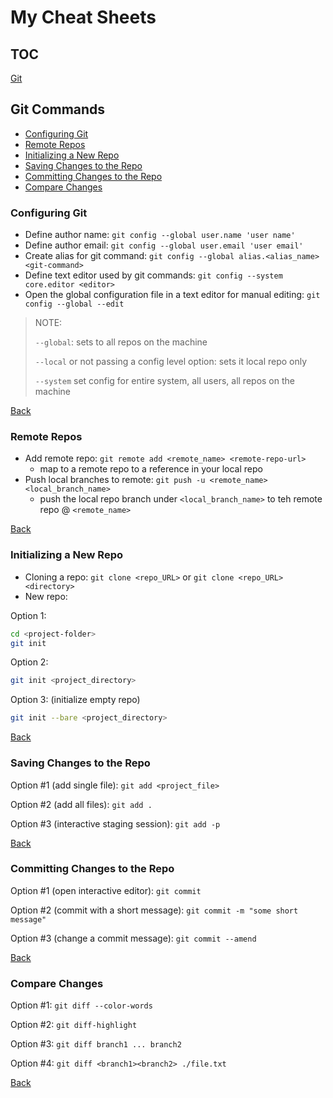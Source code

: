 # My Cheat Sheets

## TOC

[Git](#git-commands)

## Git Commands

- [Configuring Git](#configuring-git)
- [Remote Repos](#remote-repos)
- [Initializing a New Repo](#initializing-a-new-repo)
- [Saving Changes to the Repo](#saving-changes-to-the-repo)
- [Committing Changes to the Repo](#committing-changes-to-the-repo)
- [Compare Changes](#compare-changes)

### Configuring Git

- Define author name: `git config --global user.name 'user name'`
- Define author email: `git config --global user.email 'user email'`
- Create alias for git command: `git config --global alias.<alias_name><git-command>`
- Define text editor used by git commands: `git config --system core.editor <editor>`
- Open the global configuration file in a text editor for manual editing: `git config --global --edit`

> NOTE:
>
> `--global`: sets to all repos on the machine
>
> `--local` or not passing a config level option: sets it local repo only
>
> `--system` set config for entire system, all users, all repos on the machine

[Back](#toc)

### Remote Repos

- Add remote repo: `git remote add <remote_name> <remote-repo-url>`
  - map to a remote repo to a reference in your local repo
- Push local branches to remote: `git push -u <remote_name><local_branch_name>`
  - push the local repo branch under `<local_branch_name>` to teh remote repo @ `<remote_name>`

[Back](#toc)

### Initializing a New Repo

- Cloning a repo: `git clone <repo_URL>` or `git clone <repo_URL><directory>`
- New repo:

Option 1:

```bash
cd <project-folder>
git init
```

Option 2:

```bash
git init <project_directory>
```

Option 3: (initialize empty repo)

```bash
git init --bare <project_directory>
```

[Back](#toc)

### Saving Changes to the Repo

Option #1 (add single file): `git add <project_file>`

Option #2 (add all files): `git add .`

Option #3 (interactive staging session): `git add -p`

[Back](#toc)

### Committing Changes to the Repo

Option #1 (open interactive editor): `git commit`

Option #2 (commit with a short message): `git commit -m "some short message"`

Option #3 (change a commit message): `git commit --amend`

[Back](#toc)

### Compare Changes

Option #1: `git diff --color-words`

Option #2: `git diff-highlight`

Option #3: `git diff branch1 ... branch2`

Option #4: `git diff <branch1><branch2> ./file.txt`

[Back](#toc)
